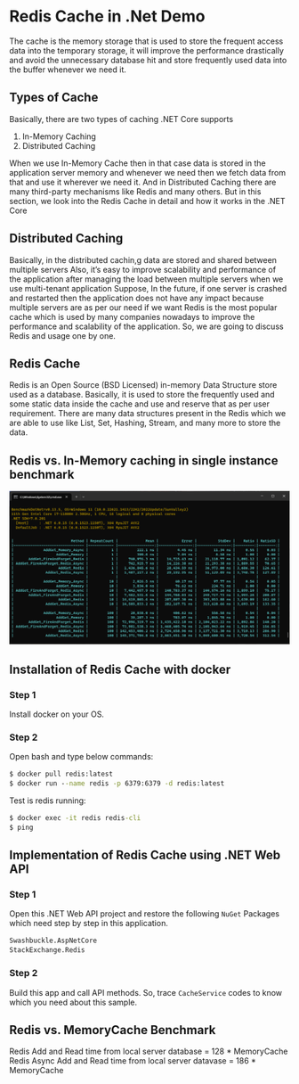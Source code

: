 # Redis Cache in .Net Demo
The cache is the memory storage that is used to store the frequent access data into the temporary storage, it will improve the performance drastically and avoid the unnecessary database hit and store frequently used data into the buffer whenever we need it.

## Types of Cache
Basically, there are two types of caching .NET Core supports

1. In-Memory Caching
2. Distributed Caching

When we use In-Memory Cache then in that case data is stored in the application server memory and whenever we need then we fetch data from that and use it wherever we need it. And in Distributed Caching there are many third-party mechanisms like Redis and many others. But in this section, we look into the Redis Cache in detail and how it works in the .NET Core

## Distributed Caching
Basically, in the distributed cachin,g data are stored and shared between multiple servers
Also, it’s easy to improve scalability and performance of the application after managing the load between multiple servers when we use multi-tenant application
Suppose, In the future, if one server is crashed and restarted then the application does not have any impact because multiple servers are as per our need if we want
Redis is the most popular cache which is used by many companies nowadays to improve the performance and scalability of the application. So, we are going to discuss Redis and usage one by one.

## Redis Cache
Redis is an Open Source (BSD Licensed) in-memory Data Structure store used as a database.
Basically, it is used to store the frequently used and some static data inside the cache and use and reserve that as per user requirement.
There are many data structures present in the Redis which we are able to use like List, Set, Hashing, Stream, and many more to store the data.

## Redis vs. In-Memory caching in single instance benchmark

![Redis vs. InMemory](https://raw.githubusercontent.com/bezzad/RedisCache.NetDemo/main/img/Redis%20vs.%20MemoryCache%20-%20Single%20Instance.png)

## Installation of Redis Cache with docker

### Step 1
Install docker on your OS.

### Step 2 
Open bash and type below commands:
```cmd
$ docker pull redis:latest
$ docker run --name redis -p 6379:6379 -d redis:latest
```

Test is redis running:
```cmd
$ docker exec -it redis redis-cli
$ ping
```

## Implementation of Redis Cache using .NET Web API

### Step 1

Open this .NET Web API project and restore the following `NuGet` Packages which need step by step in this application.

```cmd
Swashbuckle.AspNetCore
StackExchange.Redis
```

### Step 2

Build this app and call API methods. So, trace `CacheService` codes to know which you need about this sample.



## Redis vs. MemoryCache Benchmark
Redis Add and Read time from local server database = 128 * MemoryCache
Redis Async Add and Read time from local server datavase = 186 * MemoryCache

